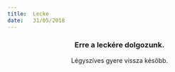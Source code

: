 ```yaml
---
title:  Lecke
date:   31/05/2018
---
```


### <center>Erre a leckére dolgozunk.</center>
<center>Légyszíves gyere vissza később.</center>